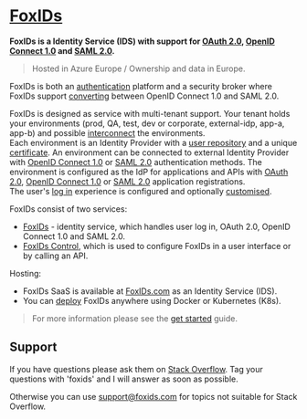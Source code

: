 # [FoxIDs](https://www.foxids.com)


**FoxIDs is a Identity Service (IDS) with support for [OAuth 2.0](https://www.foxids.com/docs/oauth-2.0), [OpenID Connect 1.0](https://www.foxids.com/docs/oidc) and [SAML 2.0](https://www.foxids.com/docs/saml-2.0).**

> Hosted in Azure Europe / Ownership and data in Europe.

FoxIDs is both an [authentication](https://www.foxids.com/docs/login) platform and a security broker where FoxIDs support [converting](https://www.foxids.com/docs/bridge) between OpenID Connect 1.0 and SAML 2.0.

FoxIDs is designed as service with multi-tenant support. Your tenant holds your environments (prod, QA, test, dev or corporate, external-idp, app-a, app-b) and possible [interconnect](https://www.foxids.com/docs/howto-environmentlink-foxids) the environments.  
Each environment is an Identity Provider with a [user repository](https://www.foxids.com/docs/users) and a unique [certificate](https://www.foxids.com/docs/certificates). 
An environment can be connected to external Identity Provider with [OpenID Connect 1.0](https://www.foxids.com/docs/auth-method-oidc) or [SAML 2.0](https://www.foxids.com/docs/auth-method-saml-2.0) authentication methods. 
The environment is configured as the IdP for applications and APIs with [OAuth 2.0](https://www.foxids.com/docs/app-reg-oauth-2.0), [OpenID Connect 1.0](https://www.foxids.com/docs/app-reg-oidc) or [SAML 2.0](https://www.foxids.com/docs/app-reg-saml-2.0) application registrations.  
The user's [log in](https://www.foxids.com/docs/login) experience is configured and optionally [customised](https://www.foxids.com/docs/customisation).

FoxIDs consist of two services:

- [FoxIDs](https://www.foxids.com/docs/connections) - identity service, which handles user log in, OAuth 2.0, OpenID Connect 1.0 and SAML 2.0.
- [FoxIDs Control](https://www.foxids.com/docs/control), which is used to configure FoxIDs in a user interface or by calling an API.

Hosting:

- FoxIDs SaaS is available at [FoxIDs.com](https://www.foxids.com/action/createtenant) as an Identity Service (IDS).  
- You can [deploy](https://www.foxids.com/docs/deployment) FoxIDs anywhere using Docker or Kubernetes (K8s).

> For more information please see the [get started](https://www.foxids.com/docs/get-started) guide.

## Support

If you have questions please ask them on [Stack Overflow](https://stackoverflow.com/questions/tagged/foxids). Tag your questions with 'foxids' and I will answer as soon as possible.

Otherwise you can use [support@foxids.com](mailto:support@foxids.com) for topics not suitable for Stack Overflow.
